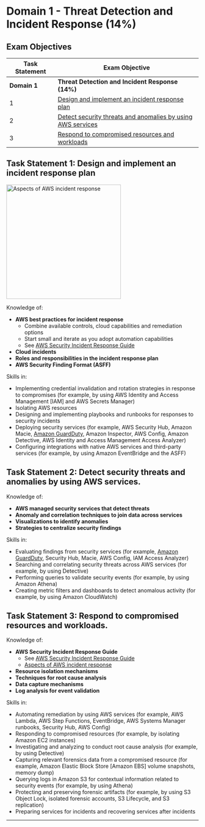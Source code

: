# Domain 1	- Threat Detection and Incident Response (14%)

## Exam Objectives 

| Task Statement | Exam Objective     | 
| ------------------------ | ------------------ | 
| **Domain 1** | **Threat Detection and Incident Response (14%)**
| 1 | [Design and implement an incident response plan](#task-statement-1-design-and-implement-an-incident-response-plan)
| 2 | [Detect security threats and anomalies by using AWS services](#task-statement-2-detect-security-threats-and-anomalies-by-using-aws-services)
| 3 | [Respond to compromised resources and workloads](#task-statement-3-respond-to-compromised-resources-and-workloads)


## Task Statement 1: Design and implement an incident response plan

<img src="../images/D1T1.png" alt="Aspects of AWS incident response" style="height: 300px; width:auto;"/>

Knowledge of:
- **AWS best practices for incident response**
  <!-- - ![Aspects of AWS incident response](../images/D1T1.png) -->
  - Combine available controls, cloud capabilities and remediation options
  - Start small and iterate as you adopt automation capabilities
  - See [AWS Security Incident Response Guide](https://docs.aws.amazon.com/whitepapers/latest/aws-security-incident-response-guide/aws-security-incident-response-guide.html)
- **Cloud incidents**
- **Roles and responsibilities in the incident response plan**
- **AWS Security Finding Format (ASFF)**


Skills in:
- Implementing credential invalidation and rotation strategies in response to compromises (for example, by using AWS Identity and Access Management [IAM] and AWS Secrets Manager)
- Isolating AWS resources
- Designing and implementing playbooks and runbooks for responses to security incidents
- Deploying security services (for example, AWS Security Hub, Amazon Macie, [Amazon GuardDuty](../../services/guardduty/README.md), Amazon Inspector, AWS Config, Amazon Detective, AWS Identity and Access Management Access Analyzer)
- Configuring integrations with native AWS services and third-party services (for example, by using Amazon EventBridge and the ASFF)

## Task Statement 2: Detect security threats and anomalies by using AWS services. 

Knowledge of:
- **AWS managed security services that detect threats**
- **Anomaly and correlation techniques to join data across services**
- **Visualizations to identify anomalies**
- **Strategies to centralize security findings**

Skills in:
- Evaluating findings from security services (for example, [Amazon GuardDuty](../../services/guardduty/README.md), Security Hub, Macie, AWS Config, IAM Access Analyzer)
- Searching and correlating security threats across AWS services (for example, by using Detective)
- Performing queries to validate security events (for example, by using Amazon Athena)
- Creating metric filters and dashboards to detect anomalous activity (for example, by using
Amazon CloudWatch)  


## Task Statement 3: Respond to compromised resources and workloads. 

Knowledge of:
- **AWS Security Incident Response Guide**
  - See [AWS Security Incident Response Guide](https://docs.aws.amazon.com/whitepapers/latest/aws-security-incident-response-guide/aws-security-incident-response-guide.html)
  - [Aspects of AWS incident response](../../images/D1T1.png)
- **Resource isolation mechanisms**
- **Techniques for root cause analysis**
- **Data capture mechanisms**
- **Log analysis for event validation**

Skills in:
- Automating remediation by using AWS services (for example, AWS Lambda, AWS Step Functions, EventBridge, AWS Systems Manager runbooks, Security Hub, AWS Config)
- Responding to compromised resources (for example, by isolating Amazon EC2 instances)
- Investigating and analyzing to conduct root cause analysis (for example, by using Detective)
- Capturing relevant forensics data from a compromised resource (for example, Amazon Elastic
Block Store [Amazon EBS] volume snapshots, memory dump)
- Querying logs in Amazon S3 for contextual information related to security events (for
example, by using Athena)
- Protecting and preserving forensic artifacts (for example, by using S3 Object Lock, isolated
forensic accounts, S3 Lifecycle, and S3 replication)
- Preparing services for incidents and recovering services after incidents

---
